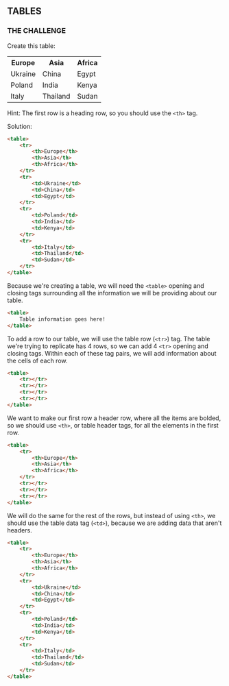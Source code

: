 ## TABLES

### THE CHALLENGE 

Create this table:

<table>
    <tr>
    	<th>Europe</th>
    	<th>Asia</th>
    	<th>Africa</th>
    </tr>
    <tr>
        <td>Ukraine</td>
        <td>China</td>
        <td>Egypt</td>
    </tr>
    <tr>
        <td>Poland</td>
        <td>India</td>
        <td>Kenya</td>
    </tr>
    <tr>
        <td>Italy</td>
        <td>Thailand</td>
        <td>Sudan</td>
    </tr>
</table>

Hint: The first row is a heading row, so you should use the `<th>` tag.



Solution:

```html
<table>
	<tr>
    	<th>Europe</th>
    	<th>Asia</th>
    	<th>Africa</th>
    </tr>
    <tr>
        <td>Ukraine</td>
        <td>China</td>
        <td>Egypt</td>
    </tr>
    <tr>
        <td>Poland</td>
        <td>India</td>
        <td>Kenya</td>
    </tr>
    <tr>
        <td>Italy</td>
        <td>Thailand</td>
        <td>Sudan</td>
    </tr>
</table>
```



Because we're creating a table, we will need the `<table>` opening and closing tags surrounding all the information we will be providing about our table.

```html
<table>
    Table information goes here!
</table>
```



To add a row to our table, we will use the table row (`<tr>`) tag. The table we're trying to replicate has 4 rows, so we can add 4 `<tr>` opening and closing tags. Within each of these tag pairs, we will add information about the cells of each row.

```html
<table>
    <tr></tr>
    <tr></tr>
    <tr></tr>
    <tr></tr>
</table>
```

We want to make our first row a header row, where all the items are bolded, so we should use `<th>`, or table header tags, for all the elements in the first row.

```html
<table>
    <tr>
        <th>Europe</th>
        <th>Asia</th>
        <th>Africa</th>
    </tr>
    <tr></tr>
    <tr></tr>
    <tr></tr>
</table>
```

We will do the same for the rest of the rows, but instead of using `<th>`, we should use the table data tag (`<td>`), because we are adding data that aren't headers.

```html
<table>
	<tr>
    	<th>Europe</th>
    	<th>Asia</th>
    	<th>Africa</th>
    </tr>
    <tr>
        <td>Ukraine</td>
        <td>China</td>
        <td>Egypt</td>
    </tr>
    <tr>
        <td>Poland</td>
        <td>India</td>
        <td>Kenya</td>
    </tr>
    <tr>
        <td>Italy</td>
        <td>Thailand</td>
        <td>Sudan</td>
    </tr>
</table>
```

